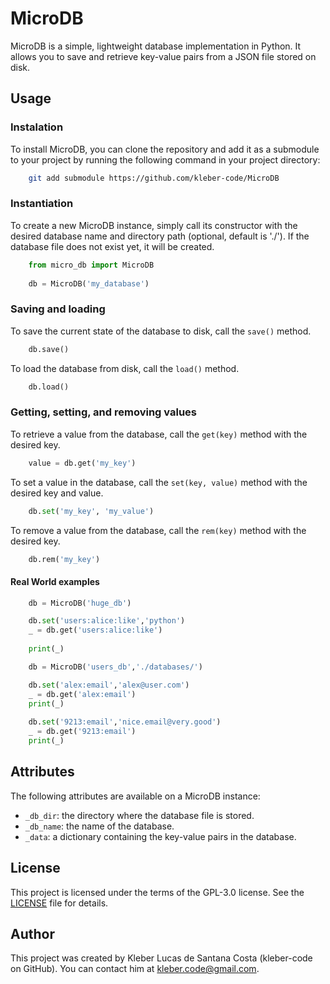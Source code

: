 MicroDB
=======

MicroDB is a simple, lightweight database implementation in Python. It allows you to save and retrieve key-value pairs from a JSON file stored on disk.

Usage
-----

### Instalation

To install MicroDB, you can clone the repository and add it as a submodule to your project by running the following command in your project directory:

```bash
    git add submodule https://github.com/kleber-code/MicroDB
```

### Instantiation

To create a new MicroDB instance, simply call its constructor with the desired database name and directory path (optional, default is './'). If the database file does not exist yet, it will be created.

```python
    from micro_db import MicroDB
    
    db = MicroDB('my_database')
```

### Saving and loading

To save the current state of the database to disk, call the `save()` method.

```python
    db.save()
```

To load the database from disk, call the `load()` method.

```python
    db.load()
```

### Getting, setting, and removing values

To retrieve a value from the database, call the `get(key)` method with the desired key.

```python
    value = db.get('my_key')
```

To set a value in the database, call the `set(key, value)` method with the desired key and value.

```python
    db.set('my_key', 'my_value')
```           

To remove a value from the database, call the `rem(key)` method with the desired key.

```python
    db.rem('my_key')
```          
#### Real World examples

```python
    db = MicroDB('huge_db')

    db.set('users:alice:like','python')
    _ = db.get('users:alice:like')
    
    print(_)
```

```python
    db = MicroDB('users_db','./databases/')

    db.set('alex:email','alex@user.com')
    _ = db.get('alex:email')
    print(_)
    
    db.set('9213:email','nice.email@very.good')
    _ = db.get('9213:email')
    print(_)
```
Attributes
----------

The following attributes are available on a MicroDB instance:

*   `_db_dir`: the directory where the database file is stored.
*   `_db_name`: the name of the database.
*   `_data`: a dictionary containing the key-value pairs in the database.

License
-------

This project is licensed under the terms of the GPL-3.0 license. See the [LICENSE](LICENSE) file for details.

Author
------

This project was created by Kleber Lucas de Santana Costa (kleber-code on GitHub). You can contact him at kleber.code@gmail.com.

